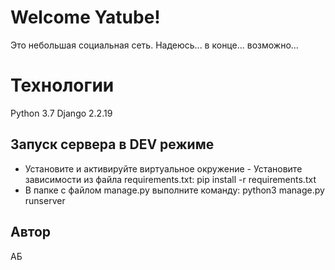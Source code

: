 # Welcome Yatube!

Это небольшая социальная сеть. Надеюсь... в конце... возможно...


# Технологии

Python 3.7
Django 2.2.19

## Запуск сервера в DEV режиме 

- Установите и активируйте виртуальное окружение - Установите зависимости из файла requirements.txt: 
pip install -r requirements.txt
- В папке с файлом manage.py выполните команду:
python3 manage.py runserver

## Автор

АБ